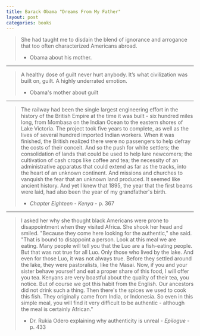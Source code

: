 ```yaml
---
title: Barack Obama "Dreams From My Father"
layout: post
categories: books
---
```

> She had taught me to disdain the blend of ignorance and arrogance that too often characterized Americans abroad.
> - Obama about his mother.

---

> A healthy dose of guilt never hurt anybody. It’s what civilization was built on, guilt. A highly underrated emotion.
> - Obama's mother about guilt

---

> The railway had been the single largest engineering effort in the history of the British Empire at the time it was built - six hundred miles long, from Mombasa on the Indian Ocean to the eastern shores of Lake Victoria. The project took five years to complete, as well as the lives of several hundred imported Indian workers. When it was finished, the British realized there were no passengers to help defray the costs of their conceit. And so the push for white settlers; the consolidation of lands that could be used to help lure newcomers; the cultivation of cash crops like coffee and tea; the necessity of an administrative apparatus that could extend as far as the tracks, into the heart of an unknown continent. And missions and churches to vanquish the fear that an unknown land produced.
> It seemed like ancient history. And yet I knew that 1895, the year that the first beams were laid, had also been the year of my grandfather's birth.
> - *Chapter Eighteen* - *Kenya* - p. 367

---

> I asked her why she thought black Americans were prone to disappointment when they visited Africa. She shook her head and smiled. "Because they come here looking for the authentic," she said. "That is bound to disappoint a person. Look at this meal we are eating. Many people will tell you that the Luo are a fish-eating people. But that was not true for all Luo. Only those who lived by the lake. And even for those Luo, it was not always true. Before they settled around the lake, they were pastoralists, like the Masai. Now, if you and your sister behave yourself and eat a proper share of this food, I will offer you tea. Kenyans are very boastful about the quality of their tea, you notice. But of course we got this habit from the English. Our ancestors did not drink such a thing. Then there's the spices we used to cook this fish. They originally came from India, or Indonesia. So even in this simple meal, you will find it very difficult to be authentic - although the meal is certainly African."
> - Dr. Rukia Odero explaining why authenticity is unreal - *Epilogue* - p. 433
